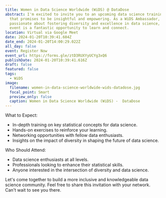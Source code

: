 ```yaml
---
title: Women in Data Science Worldwide (WiDS) @ DataDose
abstract: I'm excited to invite you to an upcoming data science training session
  that promises to be insightful and empowering. As a WiDS Ambassador, I'm
  passionate about fostering diversity and excellence in data science, and this
  event is a fantastic opportunity to learn and connect.
location: Virtual via Google Meet
date: 2024-01-20T10:39:41.604Z
date_end: 2024-01-20T14:00:29.022Z
all_day: false
event: Register Now
event_url: https://forms.gle/ztD3RUXYyUCYg3xQ6
publishDate: 2024-01-20T10:39:41.616Z
draft: false
featured: false
tags:
  - WiDS
image:
  filename: women-in-data-science-worldwide-wids-datadose.jpg
  focal_point: Smart
  preview_only: false
  caption: Women in Data Science Worldwide (WiDS) -  DataDose
---
```

What to Expect:

* In-depth training on key statistical concepts for data science.
* Hands-on exercises to reinforce your learning.
* Networking opportunities with fellow data enthusiasts.
* Insights on the impact of diversity in shaping the future of data science.

Who Should Attend:

* Data science enthusiasts at all levels.
* Professionals looking to enhance their statistical skills.
* Anyone interested in the intersection of diversity and data science.

Let's come together to build a more inclusive and knowledgeable data science community. Feel free to share this invitation with your network. Can't wait to see you there.